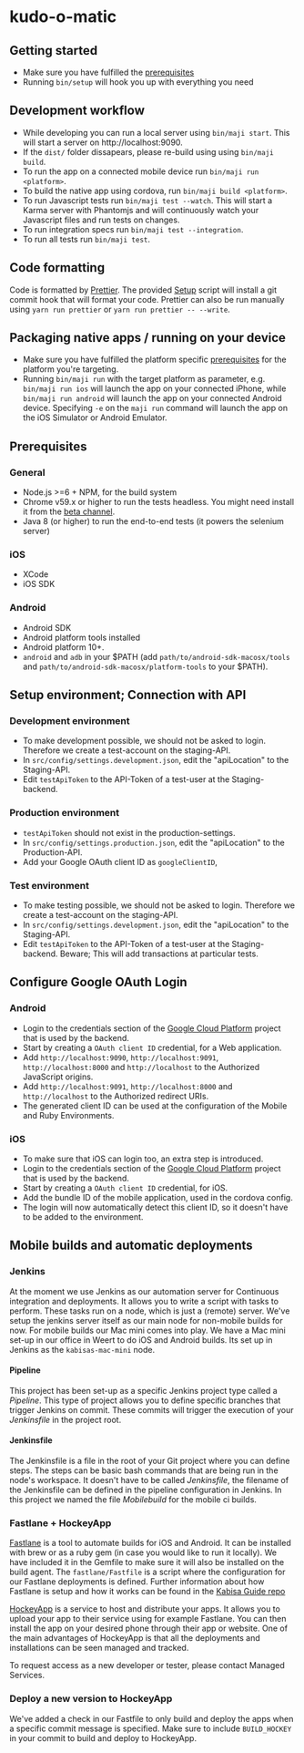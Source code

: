 # kudo-o-matic

## Getting started

* Make sure you have fulfilled the [prerequisites](#prerequisites)
* Running `bin/setup` will hook you up with everything you need

## Development workflow

* While developing you can run a local server using `bin/maji start`. This will start a server on http://localhost:9090.
* If the `dist/` folder dissapears, please re-build using using `bin/maji build`.
* To run the app on a connected mobile device run `bin/maji run <platform>`.
* To build the native app using cordova, run `bin/maji build <platform>`.
* To run Javascript tests run `bin/maji test --watch`. This will start a Karma server with Phantomjs and will continuously watch your Javascript files and run tests on changes.
* To run integration specs run `bin/maji test --integration`.
* To run all tests run `bin/maji test`.

## Code formatting

Code is formatted by [Prettier](https://github.com/prettier/prettier).
The provided [Setup](#setup) script will install a git commit hook that will format your code.
Prettier can also be run manually using `yarn run prettier` or `yarn run prettier -- --write`.


## Packaging native apps / running on your device

* Make sure you have fulfilled the platform specific [prerequisites](#prerequisites) for the platform you're targeting.
* Running `bin/maji run` with the target platform as parameter, e.g. `bin/maji run ios` will launch the app on your connected iPhone, while `bin/maji run android` will launch the app on your connected Android device. Specifying `-e` on the `maji run` command will launch the app on the iOS Simulator or Android Emulator.

## Prerequisites

### General

* Node.js >=6 + NPM, for the build system
* Chrome v59.x or higher to run the tests headless. You might need install it from the [beta channel](https://www.google.com/chrome/browser/beta.html).
* Java 8 (or higher) to run the end-to-end tests (it powers the selenium server)

### iOS

* XCode
* iOS SDK

### Android

* Android SDK
* Android platform tools installed
* Android platform 10+.
* `android` and `adb` in your $PATH (add `path/to/android-sdk-macosx/tools` and `path/to/android-sdk-macosx/platform-tools` to your $PATH).

## Setup environment; Connection with API

### Development environment
* To make development possible, we should not be asked to login. Therefore we create a test-account on the staging-API.
* In `src/config/settings.development.json`, edit the "apiLocation" to the Staging-API.
* Edit `testApiToken` to the API-Token of a test-user at the Staging-backend.

### Production environment
* `testApiToken` should not exist in the production-settings.
* In `src/config/settings.production.json`, edit the "apiLocation" to the Production-API.
* Add your Google OAuth client ID as `googleClientID`,

### Test environment
* To make testing possible, we should not be asked to login. Therefore we create a test-account on the staging-API.
* In `src/config/settings.development.json`, edit the "apiLocation" to the Staging-API.
* Edit `testApiToken` to the API-Token of a test-user at the Staging-backend. Beware; This will add transactions at particular tests.

## Configure Google OAuth Login

### Android
* Login to the credentials section of the [Google Cloud Platform](https://console.cloud.google.com/apis/) project that is used by the backend.
* Start by creating a `OAuth client ID` credential, for a Web application.
* Add `http://localhost:9090`, `http://localhost:9091`, `http://localhost:8000` and `http://localhost` to the Authorized JavaScript origins.
* Add `http://localhost:9091`, `http://localhost:8000` and `http://localhost` to the Authorized redirect URIs.
* The generated client ID can be used at the configuration of the Mobile and Ruby Environments.
 
### iOS
* To make sure that iOS can login too, an extra step is introduced.
* Login to the credentials section of the [Google Cloud Platform](https://console.cloud.google.com/apis/) project that is used by the backend.
* Start by creating a `OAuth client ID` credential, for iOS. 
* Add the bundle ID of the mobile application, used in the cordova config.
* The login will now automatically detect this client ID, so it doesn't have to be added to the environment.

## Mobile builds and automatic deployments

### Jenkins
At the moment we use Jenkins as our automation server for Continuous integration and deployments. It allows you to write a script with tasks to perform. These tasks run on a node, which is just a (remote) server. We've setup the jenkins server itself as our main node for non-mobile builds for now. 
For mobile builds our Mac mini comes into play. We have a Mac mini set-up in our office in Weert to do iOS and Android builds. Its set up in Jenkins as the `kabisas-mac-mini` node. 

#### Pipeline
This project has been set-up as a specific Jenkins project type called a _Pipeline_. This type of project allows you to define specific branches that trigger Jenkins on commit.
These commits will trigger the execution of your _Jenkinsfile_ in the project root.

#### Jenkinsfile
The Jenkinsfile is a file in the root of your Git project where you can define steps. The steps can be basic bash commands that are being run in the node's workspace.
It doesn't have to be called _Jenkinsfile_, the filename of the Jenkinsfile can be defined in the pipeline configuration in Jenkins.
In this project we named the file _Mobilebuild_ for the mobile ci builds. 

### Fastlane + HockeyApp
[Fastlane](https://github.com/fastlane/fastlane) is a tool to automate builds for iOS and Android. It can be installed with brew or as a ruby gem (in case you would like to run it locally).
We have included it in the Gemfile to make sure it will also be installed on the build agent. The `fastlane/Fastfile` is a script where the configuration for our Fastlane deployments is defined.
Further information about how Fastlane is setup and how it works can be found in the [Kabisa Guide repo](https://github.com/kabisa/kabisa-guide)

[HockeyApp](https://hockeyapp.net/) is a service to host and distribute your apps. It allows you to upload your app to their service using for example Fastlane. You can then install the app on your desired phone through their app or website. One of the main advantages of HockeyApp is that all the deployments and installations can be seen managed and tracked.

To request access as a new developer or tester, please contact Managed Services.

### Deploy a new version to HockeyApp
We've added a check in our Fastfile to only build and deploy the apps when a specific commit message is specified.
Make sure to include `BUILD_HOCKEY` in your commit to build and deploy to HockeyApp.
